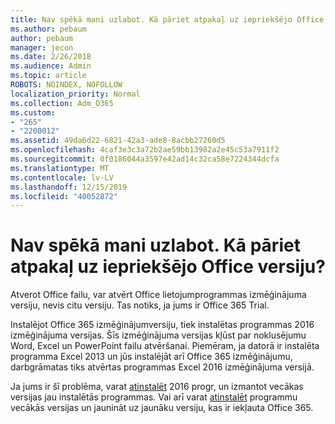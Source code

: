 ```yaml
---
title: Nav spēkā mani uzlabot. Kā pāriet atpakaļ uz iepriekšējo Office versiju?
ms.author: pebaum
author: pebaum
manager: jecon
ms.date: 2/26/2018
ms.audience: Admin
ms.topic: article
ROBOTS: NOINDEX, NOFOLLOW
localization_priority: Normal
ms.collection: Adm_O365
ms.custom:
- "265"
- "2200012"
ms.assetid: 49da6d22-6821-42a3-ade8-8acbb27260d5
ms.openlocfilehash: 4caf3e3c3a72b2ae59bb13982a2e45c53a7911f2
ms.sourcegitcommit: 0f0186044a3597e42ad14c32ca58e7224344dcfa
ms.translationtype: MT
ms.contentlocale: lv-LV
ms.lasthandoff: 12/15/2019
ms.locfileid: "40052872"
---
```

# <a name="dont-force-me-to-upgrade-how-do-i-go-back-to-the-previous-office-version"></a>Nav spēkā mani uzlabot. Kā pāriet atpakaļ uz iepriekšējo Office versiju?

Atverot Office failu, var atvērt Office lietojumprogrammas izmēģinājuma versiju, nevis citu versiju. Tas notiks, ja jums ir Office 365 Trial.
  
Instalējot Office 365 izmēģinājumversiju, tiek instalētas programmas 2016 izmēģinājuma versijas. Šīs izmēģinājuma versijas kļūst par noklusējumu Word, Excel un PowerPoint failu atvēršanai. Piemēram, ja datorā ir instalēta programma Excel 2013 un jūs instalējāt arī Office 365 izmēģinājumu, darbgrāmatas tiks atvērtas programmas Excel 2016 izmēģinājuma versijā.
  
Ja jums ir šī problēma, varat [atinstalēt](https://support.office.com/article/9dd49b83-264a-477a-8fcc-2fdf5dbf61d8.aspx) 2016 progr, un izmantot vecākas versijas jau instalētās programmas. Vai arī varat [atinstalēt](https://support.office.com/article/9dd49b83-264a-477a-8fcc-2fdf5dbf61d8.aspx) programmu vecākās versijas un jaunināt uz jaunāku versiju, kas ir iekļauta Office 365.
